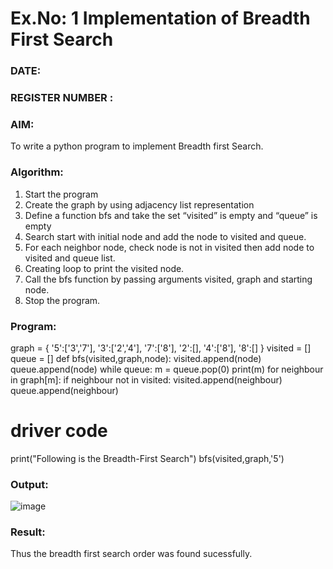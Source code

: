 # Ex.No: 1  Implementation of Breadth First Search 
### DATE:                                                                            
### REGISTER NUMBER : 
### AIM: 
To write a python program to implement Breadth first Search. 
### Algorithm:
1. Start the program
2. Create the graph by using adjacency list representation
3. Define a function bfs and take the set “visited” is empty and “queue” is empty
4. Search start with initial node and add the node to visited and queue.
5. For each neighbor node, check node is not in visited then add node to visited and queue list.
6.  Creating loop to print the visited node.
7.   Call the bfs function by passing arguments visited, graph and starting node.
8.   Stop the program.
### Program:
graph = {
'5':['3','7'],
'3':['2','4'],
'7':['8'],
'2':[],
'4':['8'],
'8':[]
}
visited = []
queue = []
def bfs(visited,graph,node):
    visited.append(node)
    queue.append(node)
    while queue:
        m = queue.pop(0)
        print(m)
        for neighbour in graph[m]:
         if neighbour not in visited:
            visited.append(neighbour)
            queue.append(neighbour)
            
# driver code
print("Following is the Breadth-First Search")
bfs(visited,graph,'5')










### Output:
![image](https://github.com/DrUmaRaniV/AI_Lab_2023-24/assets/113031742/a250026e-78d7-4ea1-a6f2-aa0192644ecd)


### Result:
Thus the breadth first search order was found sucessfully.
